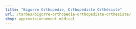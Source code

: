 ```yaml
---
title: "Bigorre Orthopédie, Orthopédiste Orthésiste"
url: /tarbes/bigorre-orthopedie-orthopediste-orthesiste/
shop: approvisionnement médical
---
```

